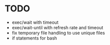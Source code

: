# TODO

* exec/wait with timeout
* exec/wait-until with refresh rate and timeout
* fix temporary file handling to use unique files
* if statements for bash
